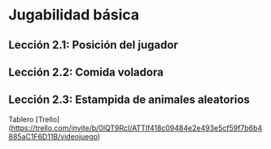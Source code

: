 # Jugabilidad básica

## Lección 2.1: Posición del jugador
## Lección 2.2: Comida voladora
## Lección 2.3: Estampida de animales aleatorios


Tablero [Trello] (https://trello.com/invite/b/0lQT9RcI/ATTIf418c09484e2e493e5cf59f7b6b4885aC1F6D11B/videojuego)
